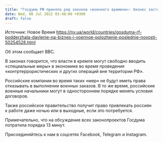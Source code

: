 ```yaml
---
title: "Госдума РФ приняла ряд законов «военного времени»: бизнес заставят работать на армию"
date: Wed, 06 Jul 2022 03:48:00 +0300
draft: false
---
```

Источник: Новое Время https://nv.ua/world/countries/gosduma-rf-podderzhala-davlenie-na-biznes-i-voennoe-polozhenie-poslednie-novosti-50254528.html


Об этом сообщает BBC.

В законах говорится, что власти в кремле могут свободно вводить «специальные меры» в экономике во время проведения «контртеррористических и других операций вне территории РФ».

Российские компании во время таких «мер» не будут иметь права отказывать в выполнении военных заказов. В то же время, российские военные начальники могут в одностороннем порядке менять условия договоров.

Также российское правительство получит право привлекать россиян к работе даже ночью или в выходные, если это потребуется.

Примечательно, что на обсуждение всех законопроектов Госдума потратила порядка 13 минут.

Присоединяйтесь к нам в соцсетях Facebook, Telegram и Instagram.
